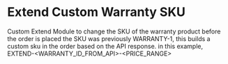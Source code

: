 # Extend Custom Warranty SKU

Custom Extend Module to change the SKU of the warranty product before the order is placed
the SKU was previously WARRANTY-1, this builds a custom sku in the order based on the API response.
in this example, EXTEND-<WARRANTY_ID_FROM_API>-<PRICE_RANGE>
